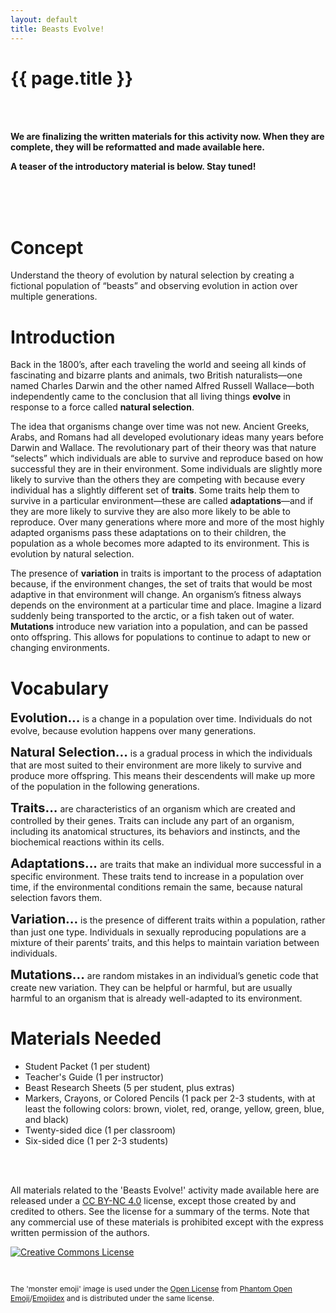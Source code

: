 ```yaml
---
layout: default
title: Beasts Evolve!
---
```


<h1 class="page-title">{{ page.title }}</h1>

<br>

<div class="circular200 fa-pull-left" style="background-image: url(/public/img/monster.jpg); margin: 0rem 2rem 2rem 0rem;"></div>

**We are finalizing the written materials for this activity now. When they are complete, they will be reformatted and made available here.**

**A teaser of the introductory material is below. Stay tuned!**

<br><br><br>

# Concept

Understand the theory of evolution by natural selection by creating a fictional population of “beasts” and observing evolution in action over multiple generations.

# Introduction

Back in the 1800’s, after each traveling the world and seeing all kinds of fascinating and bizarre plants and animals, two British naturalists—one named Charles Darwin and the other named Alfred Russell Wallace—both independently came to the conclusion that all living things **evolve** in response to a force called **natural selection**.

The idea that organisms change over time was not new. Ancient Greeks, Arabs, and Romans had all developed evolutionary ideas many years before Darwin and Wallace. The revolutionary part of their theory was that nature “selects” which individuals are able to survive and reproduce based on how successful they are in their environment. Some individuals are slightly more likely to survive than the others they are competing with because every individual has a slightly different set of **traits**. Some traits help them to survive in a particular environment—these are called **adaptations**—and if they are more likely to survive they are also more likely to be able to reproduce. Over many generations where more and more of the most highly adapted organisms pass these adaptations on to their children, the population as a whole becomes more adapted to its environment. This is evolution by natural selection.

The presence of **variation** in traits is important to the process of adaptation because, if the environment changes, the set of traits that would be most adaptive in that environment will change. An organism’s fitness always depends on the environment at a particular time and place. Imagine a lizard suddenly being transported to the arctic, or a fish taken out of water. **Mutations** introduce new variation into a population, and can be passed onto offspring. This allows for populations to continue to adapt to new or changing environments.

# Vocabulary

<strong style="font-size: 1.25rem;">Evolution...</strong> is a change in a population over time. Individuals do not evolve, because evolution happens over many generations.

<strong style="font-size: 1.25rem;">Natural Selection...</strong> is a gradual process in which the individuals that are most suited to their environment are more likely to survive and produce more offspring. This means their descendents will make up more of the population in the following generations.

<strong style="font-size: 1.25rem;">Traits...</strong> are characteristics of an organism which are created and controlled by their genes. Traits can include any part of an organism, including its anatomical structures, its behaviors and instincts, and the biochemical reactions within its cells.

<strong style="font-size: 1.25rem;">Adaptations...</strong> are traits that make an individual more successful in a specific environment. These traits tend to increase in a population over time, if the environmental conditions remain the same, because natural selection favors them.

<strong style="font-size: 1.25rem;">Variation...</strong> is the presence of different traits within a population, rather than just one type. Individuals in sexually reproducing populations are a mixture of their parents’ traits, and this helps to maintain variation between individuals.

<strong style="font-size: 1.25rem;">Mutations...</strong> are random mistakes in an individual’s genetic code that create new variation. They can be helpful or harmful, but are usually harmful to an organism that is already well-adapted to its environment.


# Materials Needed

*   Student Packet (1 per student)
*   Teacher's Guide (1 per instructor)
*   Beast Research Sheets (5 per student, plus extras)
*   Markers, Crayons, or Colored Pencils (1 pack per 2-3 students, with at least the following colors: brown, violet, red, orange, yellow, green, blue, and black)
*   Twenty-sided dice (1 per classroom)
*   Six-sided dice (1 per 2-3 students)

<br><br>

<p>All materials related to the 'Beasts Evolve!' activity made available here are released under a <a href="http://creativecommons.org/licenses/by-nc/4.0/" target="_blank">CC BY-NC 4.0</a> license, except those created by and credited to others. See the license for a summary of the terms. Note that any commercial use of these materials is prohibited except with the express written permission of the authors.</p>

<p><a rel="license" href="http://creativecommons.org/licenses/by-nc/4.0/"><img alt="Creative Commons License" style="border-width:0" src="https://i.creativecommons.org/l/by-nc/4.0/88x31.png" /></a></p>

<br>

<p style="font-size: 0.75rem;">The 'monster emoji' image is used under the <a href="http://www.emojidex.com/emojidex/emojidex_open_license" target="_blank">Open License</a> from <a href="http://github.com/Genshin/PhantomOpenEmoji" target="_blank">Phantom Open Emoji</a>/<a href="http://github.com/emojidex/" target="_blank">Emojidex</a> and is distributed under the same license.</p>
